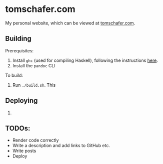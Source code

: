 # tomschafer.com

My personal website, which can be viewed at [tomschafer.com](https://tomschafer.com/).

## Building

Prerequisites:

1. Install `ghc` (used for compiling Haskell), following the instructions [here](https://www.haskell.org/downloads/).
2. Install the `pandoc` CLI <TODO>

To build:

1. Run `./build.sh`. This <TODO>

## Deploying

1. <TODO>

## TODOs:

- Render code correctly
- Write a description and add links to GitHub etc.
- Write posts
- Deploy
